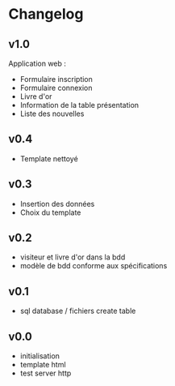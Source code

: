 Changelog
=========

## v1.0 
Application web :
* Formulaire inscription
* Formulaire connexion
* Livre d'or
* Information de la table présentation
* Liste des nouvelles


## v0.4
* Template nettoyé

## v0.3
* Insertion des données
* Choix du template


## v0.2
* visiteur et livre d'or dans la bdd
* modèle de bdd conforme aux spécifications


## v0.1
* sql database / fichiers create table 


## v0.0
* initialisation
* template html
* test server http 